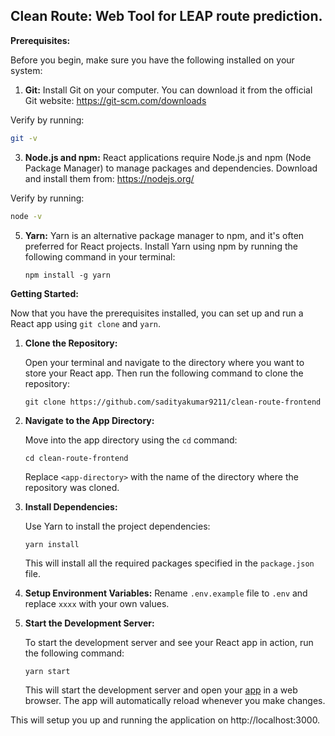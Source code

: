 ## Clean Route: Web Tool for LEAP route prediction. 

**Prerequisites:**


Before you begin, make sure you have the following installed on your system:

1. **Git:** Install Git on your computer. You can download it from the official Git website: https://git-scm.com/downloads

Verify by running: 
```bash
git -v
```

3. **Node.js and npm:** React applications require Node.js and npm (Node Package Manager) to manage packages and dependencies. Download and install them from: https://nodejs.org/

Verify by running: 
```bash
node -v
```

5. **Yarn:** Yarn is an alternative package manager to npm, and it's often preferred for React projects. Install Yarn using npm by running the following command in your terminal:

   ```
   npm install -g yarn
   ```

**Getting Started:**

Now that you have the prerequisites installed, you can set up and run a React app using `git clone` and `yarn`.

1. **Clone the Repository:**

   Open your terminal and navigate to the directory where you want to store your React app. Then run the following command to clone the repository:

   ```
   git clone https://github.com/sadityakumar9211/clean-route-frontend
   ```

2. **Navigate to the App Directory:**

   Move into the app directory using the `cd` command:

   ```
   cd clean-route-frontend
   ```

   Replace `<app-directory>` with the name of the directory where the repository was cloned.

3. **Install Dependencies:**

   Use Yarn to install the project dependencies:

   ```
   yarn install
   ```

   This will install all the required packages specified in the `package.json` file.
4. **Setup Environment Variables:**
   Rename `.env.example` file to `.env` and replace `xxxx` with your own values.

6. **Start the Development Server:**

   To start the development server and see your React app in action, run the following command:

   ```
   yarn start
   ```

   This will start the development server and open your [app](http://localhost:3000) in a web browser. The app will automatically reload whenever you make changes.
   
This will setup you up and running the application on http://localhost:3000.
